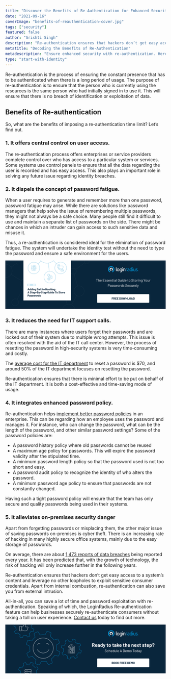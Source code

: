 ```yaml
---
title: "Discover the Benefits of Re-Authentication for Enhanced Security"
date: "2021-09-16"
coverImage: "benefits-of-reauthentication-cover.jpg"
tags: ["security"]
featured: false
author: "Srishti Singh"
description: "Re-authentication ensures that hackers don’t get easy access to a system’s content and leverage no other loopholes to exploit sensitive consumer credentials. Apart from internal combustion, re-authentication can also save you from external intrusion."
metatitle: "Decoding the Benefits of Re-Authentication"
metadescription: "Ensure enhanced security with re-authentication. Here are five reasons why users need to re-authenticate."
type: "start-with-identity"
---
```


Re-authentication is the process of ensuring the constant presence that has to be authenticated when there is a long period of usage. The purpose of re-authentication is to ensure that the person who is currently using the resources is the same person who had initially signed in to use it. This will ensure that there is no breach of identification or exploitation of data.

## Benefits of Re-authentication

So, what are the benefits of imposing a re-authentication time limit? Let’s find out.

### 1. It offers central control on user access.

The re-authentication process offers enterprises or service providers complete control over who has access to a particular system or services. Some systems use control panels to ensure that all the data regarding the user is recorded and has easy access. This also plays an important role in solving any future issue regarding identity breaches.

### 2. It dispels the concept of password fatigue.

When a user requires to generate and remember more than one password, password fatigue may arise. While there are solutions like password managers that help solve the issue of remembering multiple passwords, they might not always be a safe choice. Many people still find it difficult to use and maintain a separate list of passwords on the side. There might be chances in which an intruder can gain access to such sensitive data and misuse it.

Thus, a re-authentication is considered ideal for the elimination of password fatigue. The system will undertake the identity test without the need to type the password and ensure a safe environment for the users.

[![hashing-salt-GD](hashing-salt-GD.png)](https://www.loginradius.com/resource/adding-salt-to-hashing-a-step-by-step-guide-to-store-passwords/)

### 3. It reduces the need for IT support calls.

There are many instances where users forget their passwords and are locked out of their system due to multiple wrong attempts. This issue is often resolved with the aid of the IT call center. However, the process of resetting the password in high-security systems is very time-consuming and costly.

The [average cost for the IT department](http://www.mandylionlabs.com/PRCCalc/PRCCalc.htm) to reset a password is \$70, and around 50% of the IT department focuses on resetting the password.

Re-authentication ensures that there is minimal effort to be put on behalf of the IT department. It is both a cost-effective and time-saving mode of usage.

### 4. It integrates enhanced password policy.

Re-authentication helps [implement better password policies](https://www.loginradius.com/blog/start-with-identity/loginradius-password-policy-business-consumer/) in an enterprise. This can be regarding how an employee uses the password and manages it. For instance, who can change the password, what can be the length of the password, and other similar password settings? Some of the password policies are:

- A password history policy where old passwords cannot be reused
- A maximum age policy for passwords. This will expire the password validity after the stipulated time.
- A minimum password length policy so that the password used is not too short and easy.
- A password audit policy to recognize the identity of who alters the password.
- A minimum password age policy to ensure that passwords are not constantly changed.

Having such a tight password policy will ensure that the team has only secure and quality passwords being used in their systems.

### 5. It alleviates on-premises security danger

Apart from forgetting passwords or misplacing them, the other major issue of saving passwords on-premises is cyber theft. There is an increasing rate of hacking in many highly secure office systems, mainly due to the easy storage of passwords.

On average, there are about [1,473 reports of data breaches](https://www.statista.com/statistics/273550/data-breaches-recorded-in-the-united-states-by-number-of-breaches-and-records-exposed/?utm_source=xp&utm_medium=blog&utm_campaign=content) being reported every year. It has been predicted that, with the growth of technology, the risk of hacking will only increase further in the following years.

Re-authentication ensures that hackers don’t get easy access to a system’s content and leverage no other loopholes to exploit sensitive consumer credentials. Apart from internal combustion, re-authentication can also save you from external intrusion.

All-in-all, you can save a lot of time and password exploitation with re-authentication. Speaking of which, the LoginRadius Re-authentication feature can help businesses securely re-authenticate consumers without taking a toll on user experience. [Contact us](https://www.loginradius.com/contact-sales) today to find out more.

[![book-a-demo-loginradius](../assets/book-a-demo-loginradius.png)](https://www.loginradius.com/book-a-demo/)
